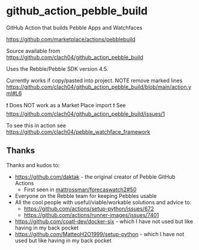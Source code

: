 # github_action_pebble_build

GitHub Action that builds Pebble Apps and Watchfaces

https://github.com/marketplace/actions/pebblebuild

Source available from https://github.com/clach04/github_action_pebble_build

Uses the Rebble/Pebble SDK version 4.5.

Currently works if copy/pasted into project. NOTE remove marked lines https://github.com/clach04/github_action_pebble_build/blob/main/action.yml#L6

:exclamation: Does NOT work as a Market Place import :exclamation: See https://github.com/clach04/github_action_pebble_build/issues/1

To see this in action see https://github.com/clach04/pebble_watchface_framework

## Thanks

Thanks and kudos to:

  * https://github.com/daktak - the original creator of Pebble GitHub Actions
      * First seen in [mattrossman/forecaswatch2#50](https://github.com/mattrossman/forecaswatch2/pull/50)
  * Everyone on the Rebble team for keeping Pebbles usable
  * All the cool people with useful/viable/workable solutions and advice to:
      * https://github.com/actions/setup-python/issues/672
      * https://github.com/actions/runner-images/issues/7401
  * https://github.com/coatl-dev/docker-six - which I have not used but like having in my back pocket
  * https://github.com/MatteoH2O1999/setup-python - which I have not used but like having in my back pocket
